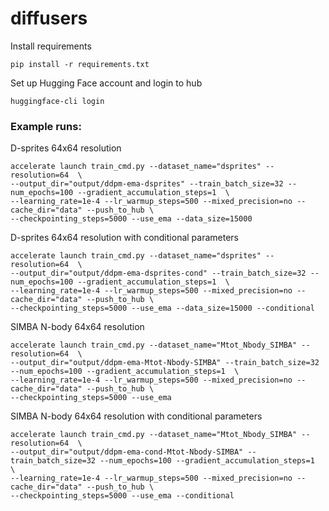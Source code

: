 # diffusers

Install requirements

```
pip install -r requirements.txt
```

Set up Hugging Face account and login to hub

```
huggingface-cli login
```

### Example runs: 

D-sprites 64x64 resolution

```
accelerate launch train_cmd.py --dataset_name="dsprites" --resolution=64  \
--output_dir="output/ddpm-ema-dsprites" --train_batch_size=32 --num_epochs=100 --gradient_accumulation_steps=1  \
--learning_rate=1e-4 --lr_warmup_steps=500 --mixed_precision=no --cache_dir="data" --push_to_hub \
--checkpointing_steps=5000 --use_ema --data_size=15000
```

D-sprites 64x64 resolution with conditional parameters 

```
accelerate launch train_cmd.py --dataset_name="dsprites" --resolution=64  \
--output_dir="output/ddpm-ema-dsprites-cond" --train_batch_size=32 --num_epochs=100 --gradient_accumulation_steps=1  \
--learning_rate=1e-4 --lr_warmup_steps=500 --mixed_precision=no --cache_dir="data" --push_to_hub \
--checkpointing_steps=5000 --use_ema --data_size=15000 --conditional
```

SIMBA N-body 64x64 resolution

```
accelerate launch train_cmd.py --dataset_name="Mtot_Nbody_SIMBA" --resolution=64  \
--output_dir="output/ddpm-ema-Mtot-Nbody-SIMBA" --train_batch_size=32 --num_epochs=100 --gradient_accumulation_steps=1  \
--learning_rate=1e-4 --lr_warmup_steps=500 --mixed_precision=no --cache_dir="data" --push_to_hub \
--checkpointing_steps=5000 --use_ema
```

SIMBA N-body 64x64 resolution with conditional parameters

```
accelerate launch train_cmd.py --dataset_name="Mtot_Nbody_SIMBA" --resolution=64  \
--output_dir="output/ddpm-ema-cond-Mtot-Nbody-SIMBA" --train_batch_size=32 --num_epochs=100 --gradient_accumulation_steps=1  \
--learning_rate=1e-4 --lr_warmup_steps=500 --mixed_precision=no --cache_dir="data" --push_to_hub \
--checkpointing_steps=5000 --use_ema --conditional
```
